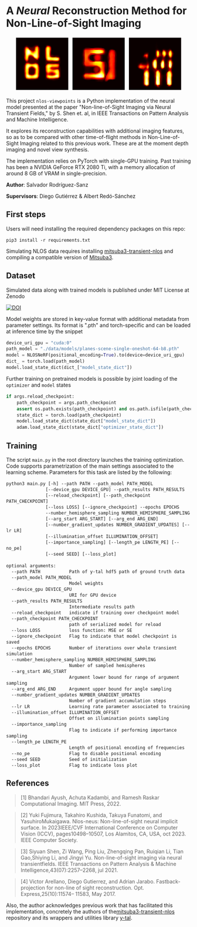 # A *Neural* Reconstruction Method for Non-Line-of-Sight Imaging

<div class="image-container" style="display: block; text-align:center;">
    <img src=".img/nlosletters_64_nerf.png" alt="drawing" width="150"/>
    <img src=".img/su_64_nerf.png" alt="drawing" width="150"/>
    <img src=".img/usaf_64_nerf.png" alt="drawing" width="150"/>
</div>


This project `nlos-viewpoints` is a Python implementation of the neural model presented at the paper "Non-line-of-Sight Imaging via Neural Transient Fields," by S. Shen et. al,  in IEEE Transactions on Pattern Analysis and Machine Intelligence. 

It explores its reconstruction capabilities with additional imaging features, so as to be compared with other time-of-flight methods in Non-Line-of-Sight Imaging related to this previous work. These are at the moment depth imaging and novel view synthesis.

The implementation relies on PyTorch with single-GPU training. Past training has been a NVIDIA GeForce RTX 2080 Ti, with a memory allocation of around 8 GB of VRAM in single-precision.


**Author**: Salvador Rodríguez-Sanz

**Supervisors**: Diego Gutiérrez & Albert Redó-Sánchez


## First steps

Users will need installing the required dependency packages on this repo:

```
pip3 install -r requirements.txt
```

Simulating NLOS data requires installing [mitsuba3-transient-nlos](https://github.com/diegoroyo/mitsuba3-transient-nlos) and compiling a compatible version of [Mitsuba3](https://github.com/mitsuba-renderer/mitsuba3).


## Dataset

Simulated data along with trained models is published under MIT License at Zenodo

[![DOI](https://zenodo.org/badge/DOI/10.5281/zenodo.12522909.svg)](https://doi.org/10.5281/zenodo.12522909)

Model weights are stored in key-value format with additional metadata from parameter settings. Its format is ".pth" and torch-specific and can be loaded at inference time by the snippet

```python
device_uri_gpu = "cuda:0"
path_model = "./data/models/planes-scene-single-oneshot-64-b8.pth"
model = NLOSNeRF(positional_encoding=True).to(device=device_uri_gpu)
dict_ = torch.load(path_model)
model.load_state_dict(dict_["model_state_dict"])
```

Further training on pretrained models is possible by joint loading of the `optimizer` and `model` states

```python
if args.reload_checkpoint:
    path_checkpoint = args.path_checkpoint
    assert os.path.exists(path_checkpoint) and os.path.isfile(path_checkpoint), f"Path: {path} not from file"
    state_dict = torch.load(path_checkpoint)
    model.load_state_dict(state_dict["model_state_dict"])
    adam.load_state_dict(state_dict["optimizer_state_dict"])
```

## Training

The script `main.py` in the root directory launches the training optimization. Code supports parametrization of the main settings associated to the learning scheme. Parameters for this task are listed by the following:

```
python3 main.py [-h] --path PATH --path_model PATH_MODEL
               [--device_gpu DEVICE_GPU] --path_results PATH_RESULTS
               [--reload_checkpoint] [--path_checkpoint PATH_CHECKPOINT]
               [--loss LOSS] [--ignore_checkpoint] --epochs EPOCHS
               --number_hemisphere_sampling NUMBER_HEMISPHERE_SAMPLING
               [--arg_start ARG_START] [--arg_end ARG_END]
               [--number_gradient_updates NUMBER_GRADIENT_UPDATES] [--lr LR]
               [--illumination_offset ILLUMINATION_OFFSET]
               [--importance_sampling] [--length_pe LENGTH_PE] [--no_pe]
               [--seed SEED] [--loss_plot]

optional arguments:
  --path PATH           Path of y-tal hdf5 path of ground truth data
  --path_model PATH_MODEL
                        Model weights
  --device_gpu DEVICE_GPU
                        URI for GPU device
  --path_results PATH_RESULTS
                        Intermediate results path
  --reload_checkpoint   indicate if training over checkpoint model
  --path_checkpoint PATH_CHECKPOINT
                        path of serialized model for reload
  --loss LOSS           loss function: MSE or SE
  --ignore_checkpoint   Flag to indicate that model checkpoint is saved
  --epochs EPOCHS       Number of iterations over whole transient simulation
  --number_hemisphere_sampling NUMBER_HEMISPHERE_SAMPLING
                        Number of sampled hemispheres
  --arg_start ARG_START
                        Argument lower bound for range of argument sampling
  --arg_end ARG_END     Argument upper bound for angle sampling
  --number_gradient_updates NUMBER_GRADIENT_UPDATES
                        Number of gradient accumulation steps
  --lr LR               Learning rate parameter associated to training
  --illumination_offset ILLUMINATION_OFFSET
                        Offset on illumination points sampling
  --importance_sampling
                        Flag to indicate if performing importance sampling
  --length_pe LENGTH_PE
                        Length of positional encoding of frequencies
  --no_pe               Flag to disable positional encoding
  --seed SEED           Seed of initialization
  --loss_plot           Flag to indicate loss plot

```


## References

> [1] Bhandari Ayush, Achuta Kadambi, and Ramesh Raskar Computational Imaging. MIT Press, 2022.

> [2] Yuki Fujimura, Takahiro Kushida, Takuya Funatomi, and YasuhiroMukaigawa. Nlos-neus: Non-line-of-sight neural implicit surface. In
2023IEEE/CVF International Conference on Computer Vision (ICCV), pages10498–10507, Los Alamitos, CA, USA, oct 2023. IEEE Computer
Society.

> [3] Siyuan Shen, Zi Wang, Ping Liu, Zhengqing Pan, Ruiqian Li, Tian Gao,Shiying Li, and Jingyi Yu. Non-line-of-sight imaging via neural
transientfields. IEEE Transactions on Pattern Analysis & Machine Intelligence,43(07):2257–2268, jul 2021.

> [4] Victor Arellano, Diego Gutierrez, and Adrian Jarabo. Fastback-projection for non-line of sight reconstruction. Opt. Express,25(10):11574–
11583, May 2017.


Also, the author acknowledges previous work that has facilitated this implementation, concretely the authors of the[mitsuba3-transient-nlos](https://github.com/diegoroyo/mitsuba3-transient-nlos) repository and its wrappers and utilities library [y-tal](https://github.com/diegoroyo/tal/).